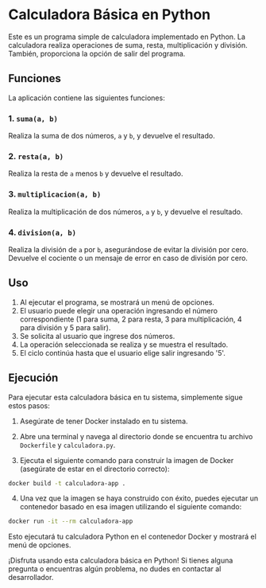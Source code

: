 # Calculadora Básica en Python

Este es un programa simple de calculadora implementado en Python. La calculadora realiza operaciones de suma, resta, multiplicación y división. También, proporciona la opción de salir del programa.

## Funciones

La aplicación contiene las siguientes funciones:

### 1. `suma(a, b)`

Realiza la suma de dos números, `a` y `b`, y devuelve el resultado.

### 2. `resta(a, b)`

Realiza la resta de `a` menos `b` y devuelve el resultado.

### 3. `multiplicacion(a, b)`

Realiza la multiplicación de dos números, `a` y `b`, y devuelve el resultado.

### 4. `division(a, b)`

Realiza la división de `a` por `b`, asegurándose de evitar la división por cero. Devuelve el cociente o un mensaje de error en caso de división por cero.

## Uso

1. Al ejecutar el programa, se mostrará un menú de opciones.
2. El usuario puede elegir una operación ingresando el número correspondiente (1 para suma, 2 para resta, 3 para multiplicación, 4 para división y 5 para salir).
3. Se solicita al usuario que ingrese dos números.
4. La operación seleccionada se realiza y se muestra el resultado.
5. El ciclo continúa hasta que el usuario elige salir ingresando '5'.

## Ejecución

Para ejecutar esta calculadora básica en tu sistema, simplemente sigue estos pasos:

1. Asegúrate de tener Docker instalado en tu sistema.

2. Abre una terminal y navega al directorio donde se encuentra tu archivo `Dockerfile` y `calculadora.py`.

3. Ejecuta el siguiente comando para construir la imagen de Docker (asegúrate de estar en el directorio correcto):

```bash
docker build -t calculadora-app .
```
4. Una vez que la imagen se haya construido con éxito, puedes ejecutar un contenedor basado en esa imagen utilizando el siguiente comando:

```bash
docker run -it --rm calculadora-app
```
Esto ejecutará tu calculadora Python en el contenedor Docker y mostrará el menú de opciones.

¡Disfruta usando esta calculadora básica en Python! Si tienes alguna pregunta o encuentras algún problema, no dudes en contactar al desarrollador.

